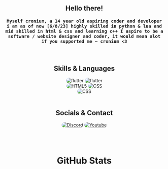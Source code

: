 <div align="center">
<h2>Hello there!</h2>
</div>

<div align="center">
  <h4 align="center"><samp>Myself cronium, a 14 year old aspiring coder and developer i am as of now [6/8/23] highly skilled in python & lua and mid skilled in html & css and learning c++ I aspire to be a software / website designer and coder, it would mean alot if you supported me    
 ~ cronium <3</samp></h4>
</div>

<br>

<h2 align="center">
    Skills & Languages
</h2>

<div align="center">
    <img src="https://img.shields.io/badge/Lua-171717?style=for-the-badge&logo=lua&logoColor=fff" alt = "flutter" style = "border-radius:15px"/>
    <img src="https://img.shields.io/badge/Python-171717?style=for-the-badge&logo=python&logoColor=fff" alt = "flutter" style = "border-radius:15px"/>
  <br>
    <img src="https://img.shields.io/badge/HTML5-171717?style=for-the-badge&logo=html5&logoColor=fff" alt="HTML5" style="border-radius:15px"/>
    <img src="https://img.shields.io/badge/CSS-171717?style=for-the-badge&logo=css3&logoColor=fff" alt="CSS" style="border-radius:15px"/>
  <br>
    <img src="https://img.shields.io/badge/C++-171717?style=for-the-badge&logo=cpp&logoColor=fff" alt="CSS" style="border-radius:15px"/>
</div>

<br>

<h2 align="center">
    Socials & Contact
</h2>

<div align="center">
  <a href="https://dsc.bio/ccronium"><img src="https://img.shields.io/badge/Discord-171717?style=for-the-badge&logo=discord&logoColor=fff" style="border-radius:15px" alt="Discord"></a>
  <a href="https://youtube.com/@ccronium"><img src="https://img.shields.io/badge/Youtube-171717?style=for-the-badge&logo=youtube&logoColor=fff" style="border-radius:15px" alt="Youtube"></a>
</div>

<br><br>
<h1 align="center">
    GitHub Stats
</h1>

<div align="center">
    <img align="center" src="https://github-readme-stats.vercel.app/api/top-langs/?username=ccronium&langs_count=50&layout=compact&theme=gruvbox_duo&hide_border=true&bg_color=000&title_color=fff&icon_color=fff&text_color=ffffff&count_private=true"  alt=""/>
</div>
<br/>

<div align="center">
    <img align="center" src="https://github-readme-stats.vercel.app/api?username=ccronium&theme=gruvbox_duo&show_icons=true&include_all_commits=true&count_private=true&theme=react&hide_border=true&bg_color=000&title_color=fff&icon_color=fff&text_color=ffffff&count_private=true"  alt=""/>
</div>

<br/>

<div align="center">
    <img align="center" src="https://github-readme-streak-stats.herokuapp.com/?user=ccronium&theme=gruvbox_duo&background=000&hide_border=true&ring=fff&currStreakLabel=fff&sideNums=fff&currStreakNum=fff&sideLabels=fff&text_color=ffffff&count_private=true"  alt=""/>
</div>
<br><br>
